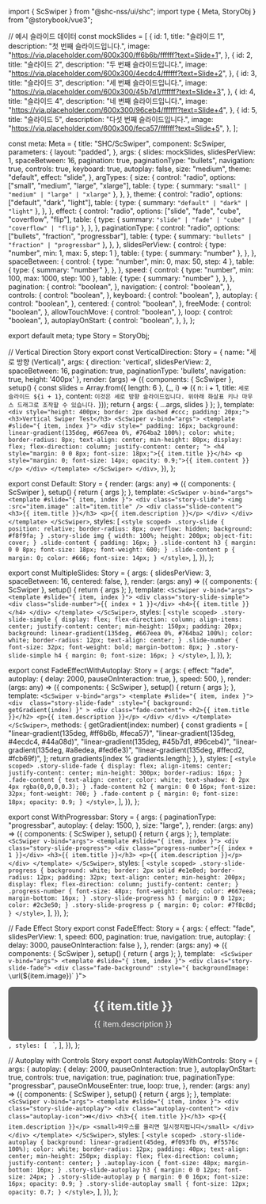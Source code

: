 import { ScSwiper } from "@shc-nss/ui/shc";
import type { Meta, StoryObj } from "@storybook/vue3";

// 예시 슬라이드 데이터
const mockSlides = [
  {
    id: 1,
    title: "슬라이드 1",
    description: "첫 번째 슬라이드입니다.",
    image: "https://via.placeholder.com/600x300/ff6b6b/ffffff?text=Slide+1",
  },
  {
    id: 2,
    title: "슬라이드 2",
    description: "두 번째 슬라이드입니다.",
    image: "https://via.placeholder.com/600x300/4ecdc4/ffffff?text=Slide+2",
  },
  {
    id: 3,
    title: "슬라이드 3",
    description: "세 번째 슬라이드입니다.",
    image: "https://via.placeholder.com/600x300/45b7d1/ffffff?text=Slide+3",
  },
  {
    id: 4,
    title: "슬라이드 4",
    description: "네 번째 슬라이드입니다.",
    image: "https://via.placeholder.com/600x300/96ceb4/ffffff?text=Slide+4",
  },
  {
    id: 5,
    title: "슬라이드 5",
    description: "다섯 번째 슬라이드입니다.",
    image: "https://via.placeholder.com/600x300/feca57/ffffff?text=Slide+5",
  },
];

const meta: Meta<typeof ScSwiper> = {
  title: "SHC/ScSwiper",
  component: ScSwiper,
  parameters: {
    layout: "padded",
  },
  args: {
    slides: mockSlides,
    slidesPerView: 1,
    spaceBetween: 16,
    pagination: true,
    paginationType: "bullets",
    navigation: true,
    controls: true,
    keyboard: true,
    autoplay: false,
    size: "medium",
    theme: "default",
    effect: "slide",
  },
  argTypes: {
    size: {
      control: "radio",
      options: ["small", "medium", "large", "xlarge"],
      table: {
        type: { summary: `"small" | "medium" | "large" | "xlarge"` },
      },
    },
    theme: {
      control: "radio",
      options: ["default", "dark", "light"],
      table: {
        type: { summary: `"default" | "dark" | "light"` },
      },
    },
    effect: {
      control: "radio",
      options: ["slide", "fade", "cube", "coverflow", "flip"],
      table: {
        type: { summary: `"slide" | "fade" | "cube" | "coverflow" | "flip"` },
      },
    },
    paginationType: {
      control: "radio",
      options: ["bullets", "fraction", "progressbar"],
      table: {
        type: { summary: `"bullets" | "fraction" | "progressbar"` },
      },
    },
    slidesPerView: {
      control: { type: "number", min: 1, max: 5, step: 1 },
      table: {
        type: { summary: "number" },
      },
    },
    spaceBetween: {
      control: { type: "number", min: 0, max: 50, step: 4 },
      table: {
        type: { summary: "number" },
      },
    },
    speed: {
      control: { type: "number", min: 100, max: 1000, step: 100 },
      table: {
        type: { summary: "number" },
      },
    },
    pagination: {
      control: "boolean",
    },
    navigation: {
      control: "boolean",
    },
    controls: {
      control: "boolean",
    },
    keyboard: {
      control: "boolean",
    },
    autoplay: {
      control: "boolean",
    },
    centered: {
      control: "boolean",
    },
    freeMode: {
      control: "boolean",
    },
    allowTouchMove: {
      control: "boolean",
    },
    loop: {
      control: "boolean",
    },
    autoplayOnStart: {
      control: "boolean",
    },
  },
};

export default meta;
type Story = StoryObj<typeof meta>;

// Vertical Direction Story
export const VerticalDirection: Story = {
  name: "세로 방향 (Vertical)",
  args: {
    direction: 'vertical',
    slidesPerView: 2,
    spaceBetween: 16,
    pagination: true,
    paginationType: 'bullets',
    navigation: true,
    height: '400px'
  },
  render: (args) => ({
    components: { ScSwiper },
    setup() {
      const slides = Array.from({ length: 6 }, (_, i) => ({
        n: i + 1,
        title: `세로 슬라이드 ${i + 1}`,
        content: `이것은 세로 방향 슬라이드입니다. 위아래 화살표 키나 마우스 드래그로 조작할 수 있습니다.`
      }));
      return { args: { ...args, slides } };
    },
    template: `
      <div style="height: 400px; border: 2px dashed #ccc; padding: 20px;">
        <h3>Vertical Swiper Test</h3>
        <ScSwiper v-bind="args">
          <template #slide="{ item, index }">
            <div style="
              padding: 16px;
              background: linear-gradient(135deg, #667eea 0%, #764ba2 100%);
              color: white;
              border-radius: 8px;
              text-align: center;
              min-height: 80px;
              display: flex;
              flex-direction: column;
              justify-content: center;
            ">
              <h4 style="margin: 0 0 8px; font-size: 18px;">{{ item.title }}</h4>
              <p style="margin: 0; font-size: 14px; opacity: 0.9;">{{ item.content }}</p>
            </div>
          </template>
        </ScSwiper>
      </div>
    `,
  }),
};

export const Default: Story = {
  render: (args: any) => ({
    components: { ScSwiper },
    setup() {
      return { args };
    },
    template: `
      <ScSwiper v-bind="args">
        <template #slide="{ item, index }">
          <div class="story-slide">
            <img :src="item.image" :alt="item.title" />
            <div class="slide-content">
              <h3>{{ item.title }}</h3>
              <p>{{ item.description }}</p>
            </div>
          </div>
        </template>
      </ScSwiper>
    `,
    styles: [
      `
      <style scoped>
      .story-slide {
        position: relative;
        border-radius: 8px;
        overflow: hidden;
        background: #f8f9fa;
      }
      .story-slide img {
        width: 100%;
        height: 200px;
        object-fit: cover;
      }
      .slide-content {
        padding: 16px;
      }
      .slide-content h3 {
        margin: 0 0 8px;
        font-size: 18px;
        font-weight: 600;
      }
      .slide-content p {
        margin: 0;
        color: #666;
        font-size: 14px;
      }
      </style>
    `,
    ],
  }),
};

export const MultipleSlides: Story = {
  args: {
    slidesPerView: 3,
    spaceBetween: 16,
    centered: false,
  },
  render: (args: any) => ({
    components: { ScSwiper },
    setup() {
      return { args };
    },
    template: `
      <ScSwiper v-bind="args">
        <template #slide="{ item, index }">
          <div class="story-slide-simple">
            <div class="slide-number">{{ index + 1 }}</div>
            <h4>{{ item.title }}</h4>
          </div>
        </template>
      </ScSwiper>
    `,
    styles: [
      `
      <style scoped>
      .story-slide-simple {
        display: flex;
        flex-direction: column;
        align-items: center;
        justify-content: center;
        min-height: 150px;
        padding: 20px;
        background: linear-gradient(135deg, #667eea 0%, #764ba2 100%);
        color: white;
        border-radius: 12px;
        text-align: center;
      }
      .slide-number {
        font-size: 32px;
        font-weight: bold;
        margin-bottom: 8px;
      }
      .story-slide-simple h4 {
        margin: 0;
        font-size: 16px;
      }
      </style>
    `,
    ],
  }),
};

export const FadeEffectWithAutoplay: Story = {
  args: {
    effect: "fade",
    autoplay: {
      delay: 2000,
      pauseOnInteraction: true,
    },
    speed: 500,
  },
  render: (args: any) => ({
    components: { ScSwiper },
    setup() {
      return { args };
    },
    template: `
      <ScSwiper v-bind="args">
        <template #slide="{ item, index }">
          <div 
            class="story-slide-fade"
            :style="{ background: getGradient(index) }"
          >
            <div class="fade-content">
              <h2>{{ item.title }}</h2>
              <p>{{ item.description }}</p>
            </div>
          </div>
        </template>
      </ScSwiper>
    `,
    methods: {
      getGradient(index: number) {
        const gradients = [
          "linear-gradient(135deg, #ff6b6b, #feca57)",
          "linear-gradient(135deg, #4ecdc4, #44a08d)",
          "linear-gradient(135deg, #45b7d1, #96ceb4)",
          "linear-gradient(135deg, #a8edea, #fed6e3)",
          "linear-gradient(135deg, #ffecd2, #fcb69f)",
        ];
        return gradients[index % gradients.length];
      },
    },
    styles: [
      `
      <style scoped>
      .story-slide-fade {
        display: flex;
        align-items: center;
        justify-content: center;
        min-height: 300px;
        border-radius: 16px;
      }
      .fade-content {
        text-align: center;
        color: white;
        text-shadow: 0 2px 4px rgba(0,0,0,0.3);
      }
      .fade-content h2 {
        margin: 0 0 16px;
        font-size: 32px;
        font-weight: 700;
      }
      .fade-content p {
        margin: 0;
        font-size: 18px;
        opacity: 0.9;
      }
      </style>
    `,
    ],
  }),
};

export const WithProgressbar: Story = {
  args: {
    paginationType: "progressbar",
    autoplay: {
      delay: 1500,
    },
    size: "large",
  },
  render: (args: any) => ({
    components: { ScSwiper },
    setup() {
      return { args };
    },
    template: `
      <ScSwiper v-bind="args">
        <template #slide="{ item, index }">
          <div class="story-slide-progress">
            <div class="progress-number">{{ index + 1 }}</div>
            <h3>{{ item.title }}</h3>
            <p>{{ item.description }}</p>
          </div>
        </template>
      </ScSwiper>
    `,
    styles: [
      `
      <style scoped>
      .story-slide-progress {
        background: white;
        border: 2px solid #e1e8ed;
        border-radius: 12px;
        padding: 32px;
        text-align: center;
        min-height: 200px;
        display: flex;
        flex-direction: column;
        justify-content: center;
      }
      .progress-number {
        font-size: 48px;
        font-weight: bold;
        color: #667eea;
        margin-bottom: 16px;
      }
      .story-slide-progress h3 {
        margin: 0 0 12px;
        color: #2c3e50;
      }
      .story-slide-progress p {
        margin: 0;
        color: #7f8c8d;
      }
      </style>
    `,
    ],
  }),
};

// Fade Effect Story
export const FadeEffect: Story = {
  args: {
    effect: "fade",
    slidesPerView: 1,
    speed: 600,
    pagination: true,
    navigation: true,
    autoplay: { delay: 3000, pauseOnInteraction: false },
  },
  render: (args: any) => ({
    components: { ScSwiper },
    setup() {
      return { args };
    },
    template: `
      <ScSwiper v-bind="args">
        <template #slide="{ item, index }">
          <div class="story-slide-fade">
            <div class="fade-background" :style="{ backgroundImage: \`url(\${item.image})\` }">
              <div class="fade-content">
                <h2>{{ item.title }}</h2>
                <p>{{ item.description }}</p>
              </div>
            </div>
          </div>
        </template>
      </ScSwiper>
    `,
    styles: [
      `
      <style scoped>
      .story-slide-fade {
        width: 100%;
        height: 400px;
        position: relative;
      }
      .fade-background {
        width: 100%;
        height: 100%;
        background-size: cover;
        background-position: center;
        border-radius: 12px;
        display: flex;
        align-items: center;
        justify-content: center;
      }
      .fade-content {
        background: rgba(0, 0, 0, 0.6);
        color: white;
        padding: 24px;
        border-radius: 8px;
        text-align: center;
        backdrop-filter: blur(4px);
      }
      .fade-content h2 {
        margin: 0 0 12px;
        font-size: 24px;
      }
      .fade-content p {
        margin: 0;
        font-size: 16px;
        opacity: 0.9;
      }
      </style>
    `,
    ],
  }),
};

// Autoplay with Controls Story
export const AutoplayWithControls: Story = {
  args: {
    autoplay: { delay: 2000, pauseOnInteraction: true },
    autoplayOnStart: true,
    controls: true,
    navigation: true,
    pagination: true,
    paginationType: "progressbar",
    pauseOnMouseEnter: true,
    loop: true,
  },
  render: (args: any) => ({
    components: { ScSwiper },
    setup() {
      return { args };
    },
    template: `
      <ScSwiper v-bind="args">
        <template #slide="{ item, index }">
          <div class="story-slide-autoplay">
            <div class="autoplay-content">
              <div class="autoplay-icon">⏯️</div>
              <h3>{{ item.title }}</h3>
              <p>{{ item.description }}</p>
              <small>마우스를 올리면 일시정지됩니다</small>
            </div>
          </div>
        </template>
      </ScSwiper>
    `,
    styles: [
      `
      <style scoped>
      .story-slide-autoplay {
        background: linear-gradient(45deg, #f093fb 0%, #f5576c 100%);
        color: white;
        border-radius: 12px;
        padding: 40px;
        text-align: center;
        min-height: 250px;
        display: flex;
        flex-direction: column;
        justify-content: center;
      }
      .autoplay-icon {
        font-size: 48px;
        margin-bottom: 16px;
      }
      .story-slide-autoplay h3 {
        margin: 0 0 12px;
        font-size: 24px;
      }
      .story-slide-autoplay p {
        margin: 0 0 16px;
        font-size: 16px;
        opacity: 0.9;
      }
      .story-slide-autoplay small {
        font-size: 12px;
        opacity: 0.7;
      }
      </style>
    `,
    ],
  }),
};
